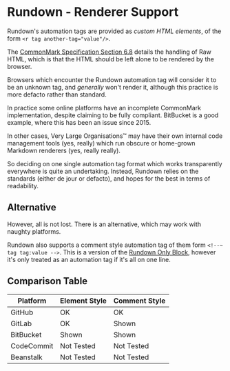 # Rundown - Renderer Support

Rundown's automation tags are provided as *custom HTML elements*, of the form `<r tag another-tag="value"/>`.

The [CommonMark Specification Section 6.8](https://spec.commonmark.org/0.29/#raw-html) details the handling of Raw HTML, which is that the HTML should be left alone to be rendered by the browser. 

Browsers which encounter the Rundown automation tag will consider it to be an unknown tag, and _generally_ won't render it, although this practice is more defacto rather than standard.

In practice some online platforms have an incomplete CommonMark implementation, despite claiming to be fully compliant. BitBucket is a good example, where this has been an issue since 2015.

In other cases, Very Large Organisations™ may have their own internal code management tools (yes, really) which run obscure or home-grown Markdown renderers (yes, really really).

So deciding on one single automation tag format which works transparently everywhere is quite an undertaking. Instead, Rundown relies on the standards (either de jour or defacto), and hopes for the best in terms of readability.

## Alternative

However, all is not lost. There is an alternative, which may work with naughty platforms.

Rundown also supports a comment style automation tag of them form `<!--~ tag tag:value -->`. This is a version of the [Rundown Only Block](./rundown_only_block.md), however it's only treated as an automation tag if it's all on one line.

## Comparison Table

| Platform | Element Style | Comment Style |
| --- | --- | --- |
| GitHub | OK | OK |
| GitLab | OK | Shown |
| BitBucket | Shown | Shown |
| CodeCommit | Not Tested | Not Tested |
| Beanstalk | Not Tested | Not Tested |

